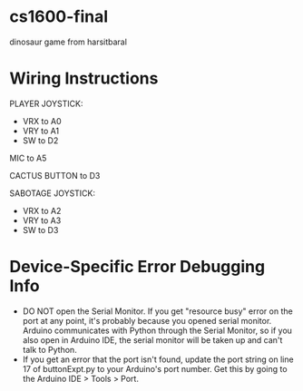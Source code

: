 # cs1600-final

dinosaur game from harsitbaral

# Wiring Instructions
PLAYER JOYSTICK:
- VRX to A0
- VRY to A1
- SW to D2

MIC to A5

CACTUS BUTTON to D3

SABOTAGE JOYSTICK:
- VRX to A2
- VRY to A3
- SW to D3

# Device-Specific Error Debugging Info
- DO NOT open the Serial Monitor. If you get "resource busy" error on the port at any point, it's probably because you opened serial monitor. Arduino communicates with Python through the Serial Monitor, so if you also open in Arduino IDE, the serial monitor will be taken up and can't talk to Python.
- If you get an error that the port isn't found, update the port string on line 17 of buttonExpt.py to your Arduino's port number. Get this by going to the Arduino IDE > Tools > Port.